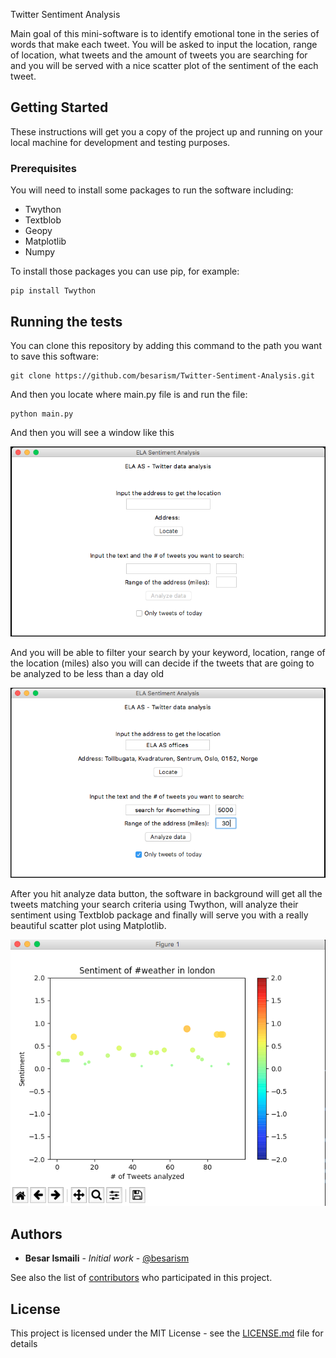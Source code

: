 

Twitter Sentiment Analysis 

Main goal of this mini-software is to identify emotional tone in the series of words that make each tweet.
You will be asked to input the location, range of location, what tweets and the amount of tweets you are searching for and you will be served with a nice scatter plot of the sentiment of the each tweet.


## Getting Started

These instructions will get you a copy of the project up and running on your local machine for development and testing purposes.

### Prerequisites

You will need to install some packages to run the software including:

* Twython
* Textblob
* Geopy
* Matplotlib
* Numpy

To install those packages you can use pip, for example:

```
pip install Twython
```


## Running the tests

You can clone this repository by adding this command to the path you want to save this software:
```
git clone https://github.com/besarism/Twitter-Sentiment-Analysis.git
```
And then you locate where main.py file is and run the file:

```
python main.py
```
And then you will see a window like this

<p align="center">
<img src="https://raw.githubusercontent.com/besarism/Twitter-Sentiment-Analysis/master/images/window1.png" />
</p>

And you will be able to filter your search by your keyword, location, range of the location (miles) also you will can decide if the tweets that are going to be analyzed to be less than a day old

<p align="center">
<img src="https://raw.githubusercontent.com/besarism/Twitter-Sentiment-Analysis/master/images/window2.png" />
</p>

After you hit analyze data button, the software in background will get all the tweets matching your search criteria using Twython, will analyze their sentiment using Textblob package and finally will serve you with a really beautiful scatter plot using Matplotlib.

<p align="center">
<img src="https://raw.githubusercontent.com/besarism/Twitter-Sentiment-Analysis/master/images/window3.png" />
</p>



## Authors

* **Besar Ismaili** - *Initial work* - [@besarism](https://github.com/besarism)

See also the list of [contributors](https://github.com/besarism/Twitter-Sentiment-Analysis/graphs/contributors) who participated in this project.

## License

This project is licensed under the MIT License - see the [LICENSE.md](LICENSE.md) file for details



